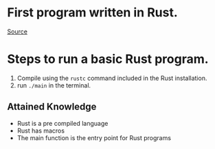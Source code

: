 # First program written in Rust.
[Source](https://doc.rust-lang.org/book/ch01-02-hello-world.html)  

# Steps to run a basic Rust program. 

1. Compile using the `rustc` command included in the Rust installation.
2. run `./main` in the terminal.

## Attained Knowledge
* Rust is a pre compiled language
* Rust has macros
* The main function is the entry point for Rust programs
